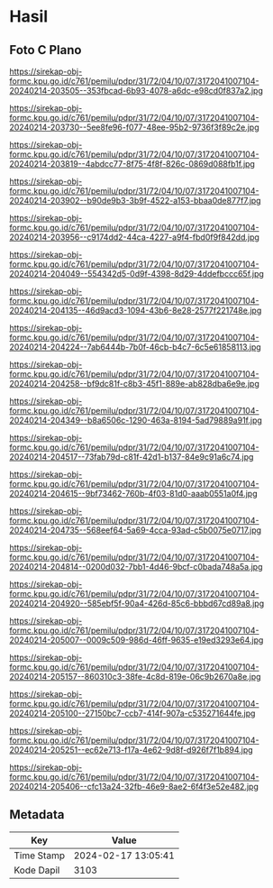 # Hasil

## Foto C Plano

https://sirekap-obj-formc.kpu.go.id/c761/pemilu/pdpr/31/72/04/10/07/3172041007104-20240214-203505--353fbcad-6b93-4078-a6dc-e98cd0f837a2.jpg

https://sirekap-obj-formc.kpu.go.id/c761/pemilu/pdpr/31/72/04/10/07/3172041007104-20240214-203730--5ee8fe96-f077-48ee-95b2-9736f3f89c2e.jpg

https://sirekap-obj-formc.kpu.go.id/c761/pemilu/pdpr/31/72/04/10/07/3172041007104-20240214-203819--4abdcc77-8f75-4f8f-826c-0869d088fb1f.jpg

https://sirekap-obj-formc.kpu.go.id/c761/pemilu/pdpr/31/72/04/10/07/3172041007104-20240214-203902--b90de9b3-3b9f-4522-a153-bbaa0de877f7.jpg

https://sirekap-obj-formc.kpu.go.id/c761/pemilu/pdpr/31/72/04/10/07/3172041007104-20240214-203956--c9174dd2-44ca-4227-a9f4-fbd0f9f842dd.jpg

https://sirekap-obj-formc.kpu.go.id/c761/pemilu/pdpr/31/72/04/10/07/3172041007104-20240214-204049--554342d5-0d9f-4398-8d29-4ddefbccc65f.jpg

https://sirekap-obj-formc.kpu.go.id/c761/pemilu/pdpr/31/72/04/10/07/3172041007104-20240214-204135--46d9acd3-1094-43b6-8e28-2577f221748e.jpg

https://sirekap-obj-formc.kpu.go.id/c761/pemilu/pdpr/31/72/04/10/07/3172041007104-20240214-204224--7ab6444b-7b0f-46cb-b4c7-6c5e61858113.jpg

https://sirekap-obj-formc.kpu.go.id/c761/pemilu/pdpr/31/72/04/10/07/3172041007104-20240214-204258--bf9dc81f-c8b3-45f1-889e-ab828dba6e9e.jpg

https://sirekap-obj-formc.kpu.go.id/c761/pemilu/pdpr/31/72/04/10/07/3172041007104-20240214-204349--b8a6506c-1290-463a-8194-5ad79889a91f.jpg

https://sirekap-obj-formc.kpu.go.id/c761/pemilu/pdpr/31/72/04/10/07/3172041007104-20240214-204517--73fab79d-c81f-42d1-b137-84e9c91a6c74.jpg

https://sirekap-obj-formc.kpu.go.id/c761/pemilu/pdpr/31/72/04/10/07/3172041007104-20240214-204615--9bf73462-760b-4f03-81d0-aaab0551a0f4.jpg

https://sirekap-obj-formc.kpu.go.id/c761/pemilu/pdpr/31/72/04/10/07/3172041007104-20240214-204735--568eef64-5a69-4cca-93ad-c5b0075e0717.jpg

https://sirekap-obj-formc.kpu.go.id/c761/pemilu/pdpr/31/72/04/10/07/3172041007104-20240214-204814--0200d032-7bb1-4d46-9bcf-c0bada748a5a.jpg

https://sirekap-obj-formc.kpu.go.id/c761/pemilu/pdpr/31/72/04/10/07/3172041007104-20240214-204920--585ebf5f-90a4-426d-85c6-bbbd67cd89a8.jpg

https://sirekap-obj-formc.kpu.go.id/c761/pemilu/pdpr/31/72/04/10/07/3172041007104-20240214-205007--0009c509-986d-46ff-9635-e19ed3293e64.jpg

https://sirekap-obj-formc.kpu.go.id/c761/pemilu/pdpr/31/72/04/10/07/3172041007104-20240214-205157--860310c3-38fe-4c8d-819e-06c9b2670a8e.jpg

https://sirekap-obj-formc.kpu.go.id/c761/pemilu/pdpr/31/72/04/10/07/3172041007104-20240214-205100--27150bc7-ccb7-414f-907a-c535271644fe.jpg

https://sirekap-obj-formc.kpu.go.id/c761/pemilu/pdpr/31/72/04/10/07/3172041007104-20240214-205251--ec62e713-f17a-4e62-9d8f-d926f7f1b894.jpg

https://sirekap-obj-formc.kpu.go.id/c761/pemilu/pdpr/31/72/04/10/07/3172041007104-20240214-205406--cfc13a24-32fb-46e9-8ae2-6f4f3e52e482.jpg


## Metadata

| Key        | Value               |
| ---------- | ------------------- |
| Time Stamp | 2024-02-17 13:05:41 |
| Kode Dapil | 3103                |



